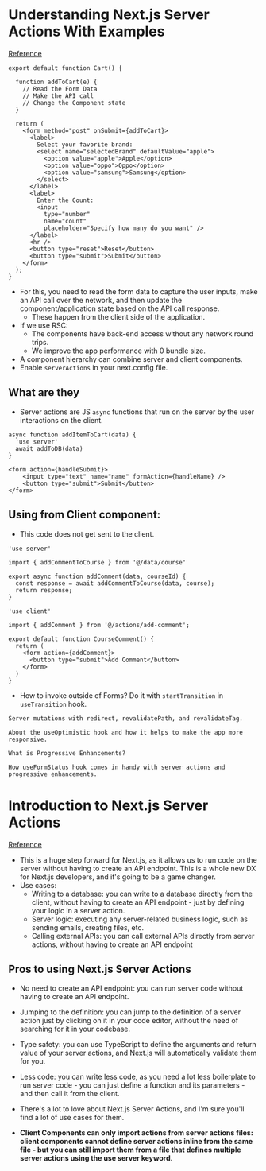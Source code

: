 # Understanding Next.js Server Actions With Examples
[Reference](https://blog.greenroots.info/understanding-nextjs-server-actions-with-examples)

```
export default function Cart() {

  function addToCart(e) {
    // Read the Form Data
    // Make the API call
    // Change the Component state
  }

  return (
    <form method="post" onSubmit={addToCart}>
      <label>
        Select your favorite brand:
        <select name="selectedBrand" defaultValue="apple">
          <option value="apple">Apple</option>
          <option value="oppo">Oppo</option>
          <option value="samsung">Samsung</option>
        </select>
      </label>
      <label>
        Enter the Count:
        <input
          type="number"
          name="count"
          placeholder="Specify how many do you want" />
      </label>
      <hr />
      <button type="reset">Reset</button>
      <button type="submit">Submit</button>
    </form>
  );
}
```

- For this, you need to read the form data to capture the user inputs, make an API call over the network, and then update the component/application state based on the API call response.
  - These happen from the client side of the application.
- If we use RSC:
  - The components have back-end access without any network round trips.
  - We improve the app performance with 0 bundle size.
- A component hierarchy can combine server and client components.
- Enable `serverActions` in your next.config file.

## What are they

- Server actions are JS `async` functions that run on the server by the user interactions on the client.

```
async function addItemToCart(data) {
  'use server'
  await addToDB(data)
}

<form action={handleSubmit}>
    <input type="text" name="name" formAction={handleName} />
    <button type="submit">Submit</button>
</form>
```

## Using from Client component:

- This code does not get sent to the client.

```
'use server'

import { addCommentToCourse } from '@/data/course'

export async function addComment(data, courseId) {
  const response = await addCommentToCourse(data, course);
  return response;
}
```

```
'use client'

import { addComment } from '@/actions/add-comment';

export default function CourseComment() {
  return (
    <form action={addComment}>
      <button type="submit">Add Comment</button>
    </form>
  )
}
```

- How to invoke outside of Forms? Do it with `startTransition` in `useTransition` hook.

```
Server mutations with redirect, revalidatePath, and revalidateTag.

About the useOptimistic hook and how it helps to make the app more responsive.

What is Progressive Enhancements?

How useFormStatus hook comes in handy with server actions and progressive enhancements.
```

# Introduction to Next.js Server Actions
[Reference](https://makerkit.dev/blog/tutorials/nextjs-server-actions)

- This is a huge step forward for Next.js, as it allows us to run code on the server without having to create an API endpoint. This is a whole new DX for Next.js developers, and it's going to be a game changer.
- Use cases:
  - Writing to a database: you can write to a database directly from the client, without having to create an API endpoint - just by defining your logic in a server action.
  - Server logic: executing any server-related business logic, such as sending emails, creating files, etc.
  - Calling external APIs: you can call external APIs directly from server actions, without having to create an API endpoint

## Pros to using Next.js Server Actions

- No need to create an API endpoint: you can run server code without having to create an API endpoint.
- Jumping to the definition: you can jump to the definition of a server action just by clicking on it in your code editor, without the need of searching for it in your codebase.
- Type safety: you can use TypeScript to define the arguments and return value of your server actions, and Next.js will automatically validate them for you.
- Less code: you can write less code, as you need a lot less boilerplate to run server code - you can just define a function and its parameters - and then call it from the client.
- There's a lot to love about Next.js Server Actions, and I'm sure you'll find a lot of use cases for them.

- **Client Components can only import actions from server actions files: client components cannot define server actions inline from the same file - but you can still import them from a file that defines multiple server actions using the use server keyword.**

